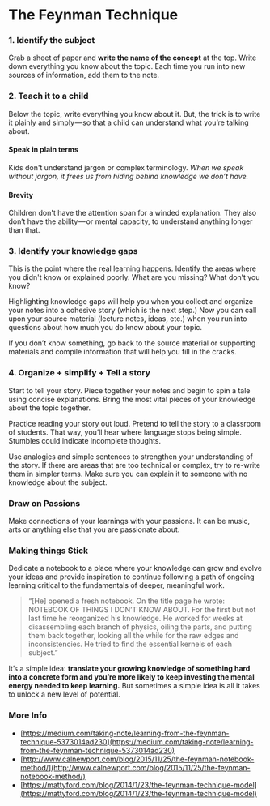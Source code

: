# The Feynman Technique

### **1. Identify the subject**

Grab a sheet of paper and **write the name of the concept** at the top. Write down everything you know about the topic. Each time you run into new sources of information, add them to the note.

### 2. Teach it to a child

Below the topic, write everything you know about it. But, the trick is to write it plainly and simply — so that a child can understand what you’re talking about.

#### Speak in plain terms

Kids don't understand jargon or complex terminology. _When we speak without jargon, it frees us from hiding behind knowledge we don’t have._ 

#### Brevity

Children don't have the attention span for a winded explanation. They also don’t have the ability — or mental capacity, to understand anything longer than that.

### 3. Identify your knowledge gaps

This is the point where the real learning happens. Identify the areas where you didn't know or explained poorly. What are you missing? What don’t you know?

Highlighting knowledge gaps will help you when you collect and organize your notes into a cohesive story \(which is the next step.\) Now you can call upon your source material \(lecture notes, ideas, etc.\) when you run into questions about how much you do know about your topic.

If you don’t know something, go back to the source material or supporting materials and compile information that will help you fill in the cracks.

### 4. Organize + simplify + Tell a story

Start to tell your story. Piece together your notes and begin to spin a tale using concise explanations. Bring the most vital pieces of your knowledge about the topic together.

Practice reading your story out loud. Pretend to tell the story to a classroom of students. That way, you’ll hear where language stops being simple. Stumbles could indicate incomplete thoughts.

Use analogies and simple sentences to strengthen your understanding of the story. If there are areas that are too technical or complex, try to re-write them in simpler terms. Make sure you can explain it to someone with no knowledge about the subject.

### Draw on Passions

Make connections of your learnings with your passions. It can be music, arts or anything else that you are passionate about.

### Making things Stick

Dedicate a notebook to a place where your knowledge can grow and evolve your ideas and provide inspiration to continue following a path of ongoing learning critical to the fundamentals of deeper, meaningful work.

> “\[He\] opened a fresh notebook. On the title page he wrote: NOTEBOOK OF THINGS I DON’T KNOW ABOUT. For the first but not last time he reorganized his knowledge. He worked for weeks at disassembling each branch of physics, oiling the parts, and putting them back together, looking all the while for the raw edges and inconsistencies. He tried to find the essential kernels of each subject.”

It’s a simple idea: **translate your growing knowledge of something hard into a concrete form and you’re more likely to keep investing the mental energy needed to keep learning.** But sometimes a simple idea is all it takes to unlock a new level of potential.

### More Info

* [https://medium.com/taking-note/learning-from-the-feynman-technique-5373014ad230](https://medium.com/taking-note/learning-from-the-feynman-technique-5373014ad230)
* [http://www.calnewport.com/blog/2015/11/25/the-feynman-notebook-method/](http://www.calnewport.com/blog/2015/11/25/the-feynman-notebook-method/)
* [https://mattyford.com/blog/2014/1/23/the-feynman-technique-model](https://mattyford.com/blog/2014/1/23/the-feynman-technique-model)



